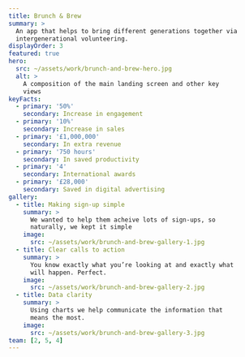 ```yaml
---
title: Brunch & Brew
summary: >
  An app that helps to bring different generations together via
  intergenerational volunteering.
displayOrder: 3
featured: true
hero:
  src: ~/assets/work/brunch-and-brew-hero.jpg
  alt: >
    A composition of the main landing screen and other key
    views
keyFacts:
  - primary: '50%'
    secondary: Increase in engagement
  - primary: '10%'
    secondary: Increase in sales
  - primary: '£1,000,000'
    secondary: In extra revenue
  - primary: '750 hours'
    secondary: In saved productivity
  - primary: '4'
    secondary: International awards
  - primary: '£28,000'
    secondary: Saved in digital advertising
gallery:
  - title: Making sign-up simple
    summary: >
      We wanted to help them acheive lots of sign-ups, so
      naturally, we kept it simple
    image:
      src: ~/assets/work/brunch-and-brew-gallery-1.jpg
  - title: Clear calls to action
    summary: >
      You know exactly what you’re looking at and exactly what
      will happen. Perfect.
    image:
      src: ~/assets/work/brunch-and-brew-gallery-2.jpg
  - title: Data clarity
    summary: >
      Using charts we help communicate the information that
      means the most.
    image:
      src: ~/assets/work/brunch-and-brew-gallery-3.jpg
team: [2, 5, 4]
---
```

